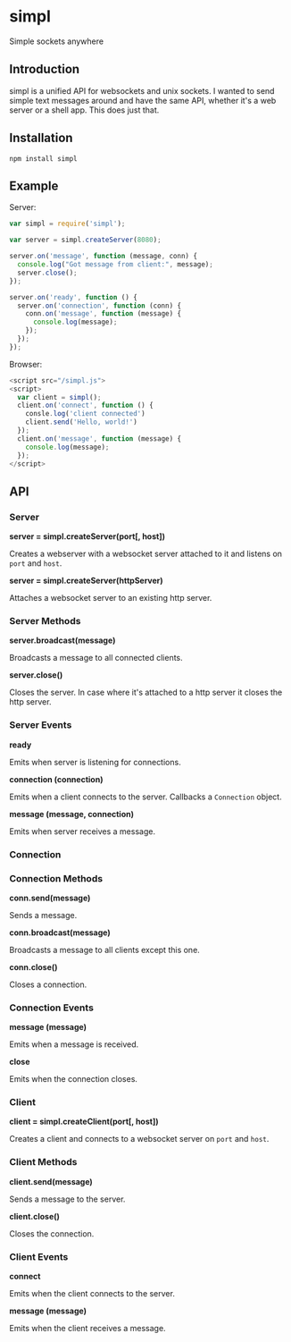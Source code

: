 # simpl

Simple sockets anywhere


## Introduction

simpl is a unified API for websockets and unix sockets. I wanted to send simple
text messages around and have the same API, whether it's a web server or a shell
app. This does just that.


## Installation

`npm install simpl`


## Example

Server:

```javascript
var simpl = require('simpl');

var server = simpl.createServer(8080);

server.on('message', function (message, conn) {
  console.log("Got message from client:", message);
  server.close();
});

server.on('ready', function () {
  server.on('connection', function (conn) {
    conn.on('message', function (message) {
      console.log(message);
    });
  });
});
```

Browser:

```javascript
<script src="/simpl.js">
<script>
  var client = simpl();
  client.on('connect', function () {
    consle.log('client connected')
    client.send('Hello, world!')
  });
  client.on('message', function (message) {
    console.log(message);
  });
</script>
```


## API


### Server


**server = simpl.createServer(port[, host])**

Creates a webserver with a websocket server attached to it and listens on `port`
and `host`.

**server = simpl.createServer(httpServer)**

Attaches a websocket server to an existing http server.



### Server Methods


**server.broadcast(message)**

Broadcasts a message to all connected clients.

**server.close()**

Closes the server. In case where it's attached to a http server it closes the
http server.



### Server Events


**ready**

Emits when server is listening for connections.

**connection (connection)**

Emits when a client connects to the server. Callbacks a `Connection` object.

**message (message, connection)**

Emits when server receives a message.




### Connection


### Connection Methods


**conn.send(message)**

Sends a message.

**conn.broadcast(message)**

Broadcasts a message to all clients except this one.

**conn.close()**

Closes a connection.



### Connection Events


**message (message)**

Emits when a message is received.

**close**

Emits when the connection closes.




### Client


**client = simpl.createClient(port[, host])**

Creates a client and connects to a websocket server on `port` and `host`.



### Client Methods


**client.send(message)**

Sends a message to the server.

**client.close()**

Closes the connection.



### Client Events


**connect**

Emits when the client connects to the server.

**message (message)**

Emits when the client receives a message.

